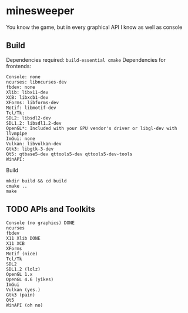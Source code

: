 # minesweeper
You know the game, but in every graphical API I know as well as console

## Build
Dependencies required: `build-essential cmake`
Dependencies for frontends:
```
Console: none
ncurses: libncurses-dev
fbdev: none
Xlib: libx11-dev
XCB: libxcb1-dev
XForms: libforms-dev
Motif: libmotif-dev
Tcl/Tk: 
SDL2: libsdl2-dev
SDL1.2: libsdl1.2-dev
OpenGL*: Included with your GPU vendor's driver or libgl-dev with llvmpipe
ImGui: none
Vulkan: libvulkan-dev
Gtk3: libgtk-3-dev
Qt5: qtbase5-dev qttools5-dev qttools5-dev-tools
WinAPI:
```
Build
```
mkdir build && cd build
cmake ..
make
```

## TODO APIs and Toolkits
```
Console (no graphics) DONE
ncurses
fbdev
X11 Xlib DONE
X11 XCB
XForms
Motif (nice)
Tcl/Tk
SDL2
SDL1.2 (lolz)
OpenGL 1.x
OpenGL 4.6 (yikes)
ImGui
Vulkan (yes.)
Gtk3 (pain)
Qt5
WinAPI (oh no)
```
